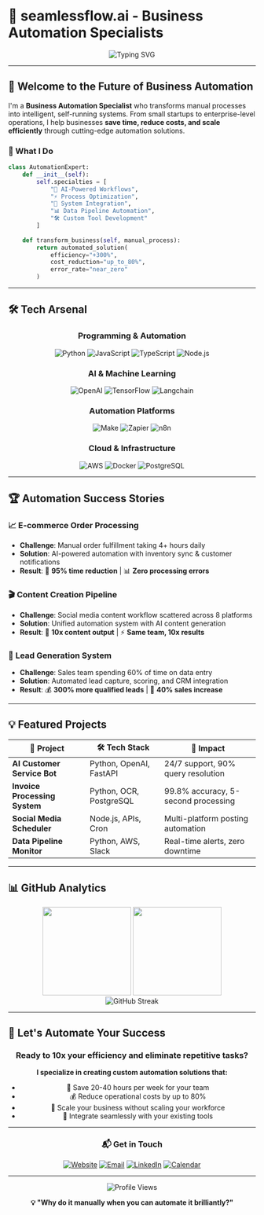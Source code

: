 # 🚀 seamlessflow.ai - Business Automation Specialists

<div align="center">
  <img src="https://readme-typing-svg.herokuapp.com?font=Fira+Code&size=28&duration=3000&pause=1000&color=00D4FF&center=true&vCenter=true&width=600&lines=Automating+Your+Business+Success;Custom+Solutions+%7C+AI+Integration;Workflow+Optimization+Expert" alt="Typing SVG" />
</div>

---

## 👋 Welcome to the Future of Business Automation

I'm a **Business Automation Specialist** who transforms manual processes into intelligent, self-running systems. From small startups to enterprise-level operations, I help businesses **save time, reduce costs, and scale efficiently** through cutting-edge automation solutions.

### 🎯 What I Do

```python
class AutomationExpert:
    def __init__(self):
        self.specialties = [
            "🤖 AI-Powered Workflows",
            "⚡ Process Optimization", 
            "🔗 System Integration",
            "📊 Data Pipeline Automation",
            "🛠️ Custom Tool Development"
        ]
    
    def transform_business(self, manual_process):
        return automated_solution(
            efficiency="+300%",
            cost_reduction="up_to_80%",
            error_rate="near_zero"
        )
```

---

## 🛠️ Tech Arsenal

<div align="center">

### Programming & Automation
![Python](https://img.shields.io/badge/-Python-3776AB?style=for-the-badge&logo=python&logoColor=white)
![JavaScript](https://img.shields.io/badge/-JavaScript-F7DF1E?style=for-the-badge&logo=javascript&logoColor=black)
![TypeScript](https://img.shields.io/badge/-TypeScript-3178C6?style=for-the-badge&logo=typescript&logoColor=white)
![Node.js](https://img.shields.io/badge/-Node.js-339933?style=for-the-badge&logo=nodedotjs&logoColor=white)

### AI & Machine Learning
![OpenAI](https://img.shields.io/badge/-OpenAI-412991?style=for-the-badge&logo=openai&logoColor=white)
![TensorFlow](https://img.shields.io/badge/-TensorFlow-FF6F00?style=for-the-badge&logo=tensorflow&logoColor=white)
![Langchain](https://img.shields.io/badge/-LangChain-1C3C3C?style=for-the-badge&logo=langchain&logoColor=white)

### Automation Platforms
![Make](https://img.shields.io/badge/-Make-6B46C1?style=for-the-badge&logo=make&logoColor=white)
![Zapier](https://img.shields.io/badge/-Zapier-FF4A00?style=for-the-badge&logo=zapier&logoColor=white)
![n8n](https://img.shields.io/badge/-n8n-EA4B71?style=for-the-badge&logo=n8n&logoColor=white)

### Cloud & Infrastructure
![AWS](https://img.shields.io/badge/-AWS-232F3E?style=for-the-badge&logo=amazonaws&logoColor=white)
![Docker](https://img.shields.io/badge/-Docker-2496ED?style=for-the-badge&logo=docker&logoColor=white)
![PostgreSQL](https://img.shields.io/badge/-PostgreSQL-336791?style=for-the-badge&logo=postgresql&logoColor=white)

</div>

---

## 🏆 Automation Success Stories

### 📈 **E-commerce Order Processing** 
- **Challenge**: Manual order fulfillment taking 4+ hours daily
- **Solution**: AI-powered automation with inventory sync & customer notifications
- **Result**: 🎯 **95% time reduction** | 📊 **Zero processing errors**

### 🎬 **Content Creation Pipeline**
- **Challenge**: Social media content workflow scattered across 8 platforms  
- **Solution**: Unified automation system with AI content generation
- **Result**: 🚀 **10x content output** | ⚡ **Same team, 10x results**

### 💼 **Lead Generation System**
- **Challenge**: Sales team spending 60% of time on data entry
- **Solution**: Automated lead capture, scoring, and CRM integration
- **Result**: 💰 **300% more qualified leads** | 🎯 **40% sales increase**

---

## 💡 Featured Projects

<div align="center">

| 🚀 Project | 🛠️ Tech Stack | 🎯 Impact |
|------------|---------------|-----------|
| **AI Customer Service Bot** | Python, OpenAI, FastAPI | 24/7 support, 90% query resolution |
| **Invoice Processing System** | Python, OCR, PostgreSQL | 99.8% accuracy, 5-second processing |
| **Social Media Scheduler** | Node.js, APIs, Cron | Multi-platform posting automation |
| **Data Pipeline Monitor** | Python, AWS, Slack | Real-time alerts, zero downtime |

</div>

---

## 📊 GitHub Analytics

<div align="center">
  <img height="180em" src="https://github-readme-stats.vercel.app/api?username=liquiddeath1900&show_icons=true&theme=tokyonight&include_all_commits=true&count_private=true"/>
  <img height="180em" src="https://github-readme-stats.vercel.app/api/top-langs/?username=liquiddeath1900&layout=compact&langs_count=8&theme=tokyonight"/>
</div>

<div align="center">
  <img src="https://github-readme-streak-stats.herokuapp.com/?user=liquiddeath1900&theme=tokyonight" alt="GitHub Streak" />
</div>

---

## 🤝 Let's Automate Your Success

<div align="center">

### Ready to **10x your efficiency** and **eliminate repetitive tasks**?

**I specialize in creating custom automation solutions that:**
- 🎯 Save 20-40 hours per week for your team
- 💰 Reduce operational costs by up to 80%
- 🚀 Scale your business without scaling your workforce
- 🔧 Integrate seamlessly with your existing tools

</div>

---

<div align="center">

### 📬 **Get in Touch**

[![Website](https://img.shields.io/badge/-🌐_seamlessflow.ai-00D4FF?style=for-the-badge&logo=safari&logoColor=white)](https://seamlessflow.ai)
[![Email](https://img.shields.io/badge/-📧_Contact_Me-D14836?style=for-the-badge&logo=gmail&logoColor=white)](mailto:contact@seamlessflow.ai)
[![LinkedIn](https://img.shields.io/badge/-LinkedIn-0077B5?style=for-the-badge&logo=linkedin&logoColor=white)](https://linkedin.com/in/yourprofile)
[![Calendar](https://img.shields.io/badge/-📅_Book_Consultation-00C851?style=for-the-badge&logo=calendly&logoColor=white)](https://calendly.com/yourlink)

</div>

---

<div align="center">
  <img src="https://komarev.com/ghpvc/?username=liquiddeath1900&color=00D4FF&style=for-the-badge" alt="Profile Views" />
  
  **💡 "Why do it manually when you can automate it brilliantly?"**
</div>